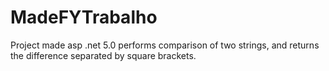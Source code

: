 # MadeFYTrabalho

Project made asp .net 5.0 performs comparison of two strings, and returns the difference separated by square brackets.
